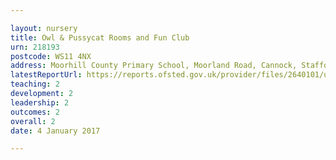 ```yaml
---

layout: nursery
title: Owl & Pussycat Rooms and Fun Club
urn: 218193
postcode: WS11 4NX
address: Moorhill County Primary School, Moorland Road, Cannock, Staffordshire, WS11 4NX
latestReportUrl: https://reports.ofsted.gov.uk/provider/files/2640101/urn/218193.pdf
teaching: 2
development: 2
leadership: 2
outcomes: 2
overall: 2
date: 4 January 2017

---
```

